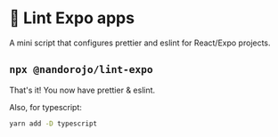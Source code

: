 # 🐠 Lint Expo apps
A mini script that configures prettier and eslint for React/Expo projects.

## `npx @nandorojo/lint-expo`

That's it! You now have prettier & eslint.

Also, for typescript:

```sh
yarn add -D typescript
```
